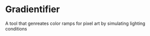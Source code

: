Gradientifier
=============

A tool that genreates color ramps for pixel art by simulating lighting conditions
